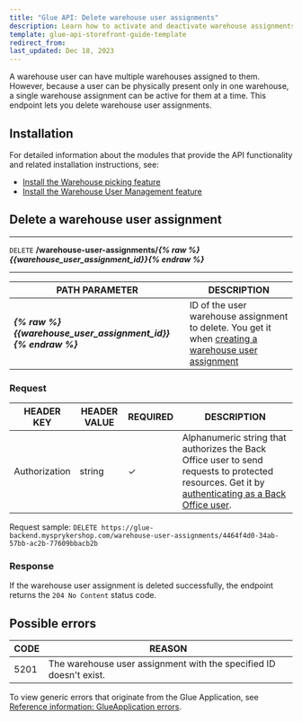 ```yaml
---
title: "Glue API: Delete warehouse user assignments"
description: Learn how to activate and deactivate warehouse assignments using Glue API
template: glue-api-storefront-guide-template
redirect_from:
last_updated: Dec 18, 2023
---
```


A warehouse user can have multiple warehouses assigned to them. However, because a user can be physically present only in one warehouse, a single warehouse assignment can be active for them at a time. This endpoint lets you delete warehouse user assignments.

## Installation

For detailed information about the modules that provide the API functionality and related installation instructions, see:

* [Install the Warehouse picking feature](/docs/pbc/all/warehouse-management-system/{{page.version}}/unified-commerce/install-and-upgrade/install-the-warehouse-picking-feature.html)
* [Install the Warehouse User Management feature](/docs/pbc/all/warehouse-management-system/{{page.version}}/unified-commerce/install-and-upgrade/install-the-warehouse-user-management-feature.html)


## Delete a warehouse user assignment

***
`DELETE` **/warehouse-user-assignments/*{% raw %}{{warehouse_user_assignment_id}}{% endraw %}***
***

| PATH PARAMETER | DESCRIPTION |
| - | - |
| ***{% raw %}{{warehouse_user_assignment_id}}{% endraw %}*** | ID of the user warehouse assignment to delete. You get it when [creating a warehouse user assignment](/docs/pbc/all/warehouse-management-system/{{page.version}}/unified-commerce/manage-using-glue-api/manage-warehouse-user-assignments/glue-api-create-warehouse-user-assignments.html) |


### Request

| HEADER KEY | HEADER VALUE | REQUIRED | DESCRIPTION |
| --- | --- | --- | --- |
| Authorization | string | &check; | Alphanumeric string that authorizes the Back Office user to send requests to protected resources. Get it by [authenticating as a Back Office user](/docs/pbc/all/identity-access-management/{{page.version}}/manage-using-glue-api/glue-api-authenticate-as-a-back-office-user.html).  |

Request sample: `DELETE https://glue-backend.mysprykershop.com/warehouse-user-assignments/4464f4d0-34ab-57bb-ac2b-77609bbacb2b`

### Response

If the warehouse user assignment is deleted successfully, the endpoint returns the `204 No Content` status code.

## Possible errors

| CODE | REASON |
| --- | --- |
| 5201 | The warehouse user assignment with the specified ID doesn't exist.  |

To view generic errors that originate from the Glue Application, see [Reference information: GlueApplication errors](/docs/dg/dev/glue-api/{{page.version}}/old-glue-infrastructure/reference-information-glueapplication-errors.html).
